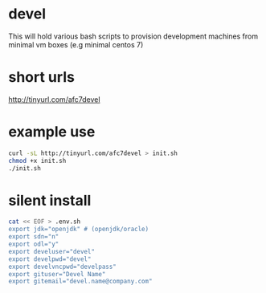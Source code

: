 # devel
This will hold various bash scripts to provision development machines from minimal vm boxes (e.g minimal centos 7)

# short urls
http://tinyurl.com/afc7devel

# example use
```bash
curl -sL http://tinyurl.com/afc7devel > init.sh
chmod +x init.sh
./init.sh
```
# silent install
```bash
cat << EOF > .env.sh
export jdk="openjdk" # (openjdk/oracle)
export sdn="n"
export odl="y"
export develuser="devel"
export develpwd="devel"
export develvncpwd="develpass"
export gituser="Devel Name"
export gitemail="devel.name@company.com"
```
